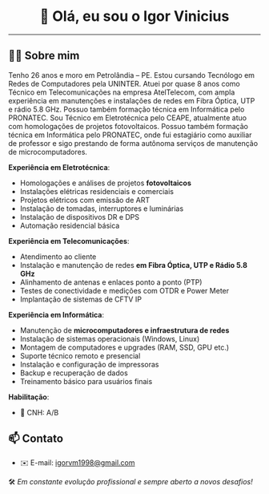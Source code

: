 <h1 align="center">👋 Olá, eu sou o Igor Vinicius</h1>

---

## 👨‍💼 Sobre mim

Tenho 26 anos e moro em Petrolândia – PE. Estou cursando Tecnólogo em Redes de Computadores pela UNINTER. Atuei por quase 8 anos como Técnico em Telecomunicações na empresa AtelTelecom, com ampla experiência em manutenções e instalações de redes em Fibra Óptica, UTP e rádio 5.8 GHz. Possuo também formação técnica em Informática pelo PRONATEC. Sou Técnico em Eletrotécnica pelo CEAPE, atualmente atuo com homologações de projetos fotovoltaicos. Possuo também formação técnica em Informática pelo PRONATEC, onde fui estagiário como auxiliar de professor e sigo prestando de forma autônoma serviços de manutenção de microcomputadores.

**Experiência em Eletrotécnica**:
- Homologações e análises de projetos **fotovoltaicos**
- Instalações elétricas residenciais e comerciais
- Projetos elétricos com emissão de ART
- Instalação de tomadas, interruptores e luminárias
- Instalação de dispositivos DR e DPS
- Automação residencial básica

**Experiência em Telecomunicações**:
- Atendimento ao cliente
- Instalação e manutenção de redes **em Fibra Óptica, UTP e Rádio 5.8 GHz**
- Alinhamento de antenas e enlaces ponto a ponto (PTP)
- Testes de conectividade e medições com OTDR e Power Meter
- Implantação de sistemas de CFTV IP

**Experiência em Informática**:
- Manutenção de **microcomputadores e infraestrutura de redes**
- Instalação de sistemas operacionais (Windows, Linux)
- Montagem de computadores e upgrades (RAM, SSD, GPU etc.)
- Suporte técnico remoto e presencial
- Instalação e configuração de impressoras
- Backup e recuperação de dados
- Treinamento básico para usuários finais

**Habilitação**:
- 🚗 CNH: A/B
  
## 📫 Contato

- ✉️ E-mail: igorvm1998@gmail.com


🛠️ *Em constante evolução profissional e sempre aberto a novos desafios!*
